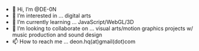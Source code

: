 - 👋 Hi, I’m @DE-0N
- 👀 I’m interested in ... digital arts
- 🌱 I’m currently learning ... JavaScript/WebGL/3D
- 💞️ I’m looking to collaborate on ... visual arts/motion graphics projects w/ music production and sound design
- 📫 How to reach me ... deon.hq(at)gmail(dot)com

<!---
DE-0N/DE-0N is a ✨ special ✨ repository because its `README.md` (this file) appears on your GitHub profile.
You can click the Preview link to take a look at your changes.
--->
